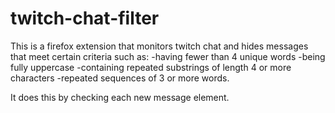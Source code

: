 # twitch-chat-filter
This is a firefox extension that monitors twitch chat and hides messages that meet certain criteria such as:
-having fewer than 4 unique words
-being fully uppercase
-containing repeated substrings of length 4 or more characters
-repeated sequences of 3 or more words.

It does this by checking each new message element.
